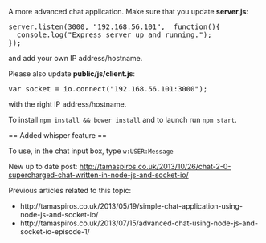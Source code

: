 A more advanced chat application. Make sure that you update <strong>server.js</strong>:

<pre>server.listen(3000, "192.168.56.101",  function(){
  console.log("Express server up and running.");
});</pre>

and add your own IP address/hostname.


Please also update <strong>public/js/client.js</strong>:

<pre>var socket = io.connect("192.168.56.101:3000");</pre>

with the right IP address/hostname.

To install <code>npm install && bower install</code> and to launch run <code>npm start</code>.

== Added whisper feature ==

To use, in the chat input box, type <code>w:USER:Message</code>

New up to date post: http://tamaspiros.co.uk/2013/10/26/chat-2-0-supercharged-chat-written-in-node-js-and-socket-io/

Previous articles related to this topic:
<ul>
<li>http://tamaspiros.co.uk/2013/05/19/simple-chat-application-using-node-js-and-socket-io/</li>
<li>http://tamaspiros.co.uk/2013/07/15/advanced-chat-using-node-js-and-socket-io-episode-1/</li>
</ul>
